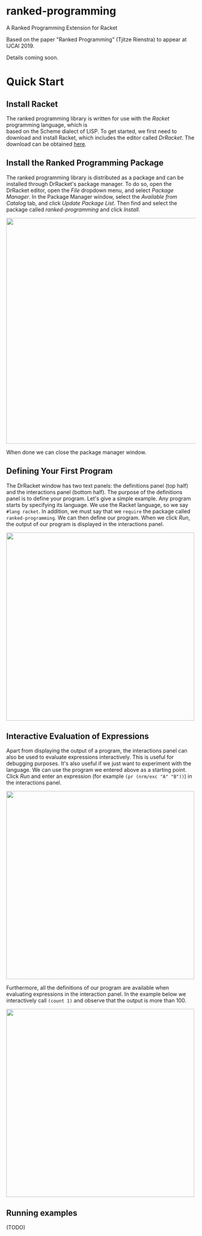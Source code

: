 # ranked-programming
A Ranked Programming Extension for Racket

Based on the paper "Ranked Programming" (Tjitze Rienstra) to appear at IJCAI 2019.

Details coming soon.

# Quick Start

## Install Racket

The ranked programming library is written for use with the *Racket* programming language, which is  
based on the Scheme dialect of LISP. To get started, we first need to download and install Racket, 
which includes the editor called *DrRacket*. The download can be obtained [here](https://download.racket-lang.org).

## Install the Ranked Programming Package

The ranked programming library is distributed as a package and can be installed through
DrRacket's package manager. To do so, open the DrRacket editor, open the *File* dropdown menu, and select
*Package Manager*. In the Package Manager window, select the *Available from Catalog* tab,
and click *Update Package List*. Then find and select the package called *ranked-programming*
and click *Install*. 

<img src="https://github.com/tjitze/ranked-programming/blob/master/documentation/images/install_1.jpeg" width="600">

When done we can close the package manager window.

## Defining Your First Program

The DrRacket window has two text panels: the definitions panel (top half) and the interactions panel (bottom half).
The purpose of the definitions panel is to define your program. Let's give a simple example. Any program 
starts by specifying its language. We use the Racket language, so we say `#lang racket`. 
In addition, we must say that we `require` the package called `ranked-programming`. 
We can then define our program. When we click *Run*, the output of our program is displayed in the interactions 
panel.

<img src="https://github.com/tjitze/ranked-programming/blob/master/documentation/images/program_1.jpeg" width="500">

## Interactive Evaluation of Expressions

Apart from displaying the output of a program, the interactions panel can also be used to evaluate
expressions interactively. This is useful for debugging purposes. It's also useful if we just want to
experiment with the language. We can use the program we entered above as a starting point. Click *Run*
and enter an expression (for example `(pr (nrm/exc "A" "B"))`) in the interactions panel.

<img src="https://github.com/tjitze/ranked-programming/blob/master/documentation/images/program_2.jpeg" width="500">

Furthermore, all the definitions of our program are available when evaluating expressions in the interaction panel. 
In the example below we interactively call `(count 1)` and observe that the output is more than 100.

<img src="https://github.com/tjitze/ranked-programming/blob/master/documentation/images/program_3.jpeg" width="500">

## Running examples

(TODO)
